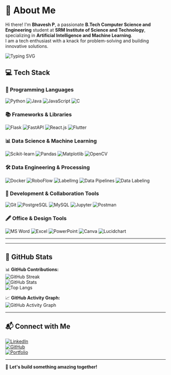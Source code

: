 # 👋 About Me  

Hi there! I'm **Bhavesh P**, a passionate **B.Tech Computer Science and Engineering** student at **SRM Institute of Science and Technology**, specializing in **Artificial Intelligence and Machine Learning**.  
I am a tech enthusiast with a knack for problem-solving and building innovative solutions.  

![Typing SVG](https://readme-typing-svg.herokuapp.com?font=Fira+Code&pause=1000&color=F75C7E&width=435&lines=AI+%26+ML+Enthusiast;Data+Engineer+%7C+Problem+Solver;Web+Developer+%7C+Tech+Explorer)


## 💻 Tech Stack  

### 🌟 Programming Languages  
![Python](https://img.shields.io/badge/Python-3776AB?style=for-the-badge&logo=python&logoColor=white)
![Java](https://img.shields.io/badge/Java-007396?style=for-the-badge&logo=java&logoColor=white)
![JavaScript](https://img.shields.io/badge/JavaScript-F7DF1E?style=for-the-badge&logo=javascript&logoColor=black)
![C](https://img.shields.io/badge/C-00599C?style=for-the-badge&logo=c&logoColor=white)

### 📚 Frameworks & Libraries  
![Flask](https://img.shields.io/badge/Flask-000000?style=for-the-badge&logo=flask&logoColor=white)
![FastAPI](https://img.shields.io/badge/FastAPI-009688?style=for-the-badge&logo=fastapi&logoColor=white)
![React.js](https://img.shields.io/badge/React-61DAFB?style=for-the-badge&logo=react&logoColor=black)
![Flutter](https://img.shields.io/badge/Flutter-02569B?style=for-the-badge&logo=flutter&logoColor=white)

### 📊 Data Science & Machine Learning  
![Scikit-learn](https://img.shields.io/badge/Scikit--learn-F7931E?style=for-the-badge&logo=scikit-learn&logoColor=white)
![Pandas](https://img.shields.io/badge/Pandas-150458?style=for-the-badge&logo=pandas&logoColor=white)
![Matplotlib](https://img.shields.io/badge/Matplotlib-007ACC?style=for-the-badge&logo=python&logoColor=white)
![OpenCV](https://img.shields.io/badge/OpenCV-5C3EE8?style=for-the-badge&logo=opencv&logoColor=white)

### 🛠️ Data Engineering & Processing  
![Docker](https://img.shields.io/badge/Docker-2496ED?style=for-the-badge&logo=docker&logoColor=white)
![RoboFlow](https://img.shields.io/badge/RoboFlow-000000?style=for-the-badge&logo=roboflow&logoColor=white)
![LabelImg](https://img.shields.io/badge/LabelImg-FFA500?style=for-the-badge&logo=labelimg&logoColor=white)
![Data Pipelines](https://img.shields.io/badge/Data_Pipelines-FF5733?style=for-the-badge&logo=data&logoColor=white)
![Data Labeling](https://img.shields.io/badge/Data_Labeling-2E8B57?style=for-the-badge&logo=databricks&logoColor=white)

### 🔧 Development & Collaboration Tools  
![Git](https://img.shields.io/badge/Git-F05032?style=for-the-badge&logo=git&logoColor=white)
![PostgreSQL](https://img.shields.io/badge/PostgreSQL-316192?style=for-the-badge&logo=postgresql&logoColor=white)
![MySQL](https://img.shields.io/badge/MySQL-4479A1?style=for-the-badge&logo=mysql&logoColor=white)
![Jupyter](https://img.shields.io/badge/Jupyter-F37626?style=for-the-badge&logo=jupyter&logoColor=white)
![Postman](https://img.shields.io/badge/Postman-FF6C37?style=for-the-badge&logo=postman&logoColor=white)

### 🖋️ Office & Design Tools  
![MS Word](https://img.shields.io/badge/MS_Word-2B579A?style=for-the-badge&logo=microsoft-word&logoColor=white)
![Excel](https://img.shields.io/badge/Excel-217346?style=for-the-badge&logo=microsoft-excel&logoColor=white)
![PowerPoint](https://img.shields.io/badge/PowerPoint-B7472A?style=for-the-badge&logo=microsoft-powerpoint&logoColor=white)
![Canva](https://img.shields.io/badge/Canva-00C4CC?style=for-the-badge&logo=canva&logoColor=white)
![Lucidchart](https://img.shields.io/badge/Lucidchart-F88D2A?style=for-the-badge&logo=lucidchart&logoColor=white)

---
---

## 🚀 GitHub Stats  
📊 **GitHub Contributions:**  
![GitHub Streak](https://github-readme-streak-stats.herokuapp.com/?user=bhxvxshh&theme=react)  
![GitHub Stats](https://github-readme-stats.vercel.app/api?username=bhxvxshh&show_icons=true&theme=react)  
![Top Langs](https://github-readme-stats.vercel.app/api/top-langs/?username=bhxvxshh&layout=compact&theme=react)  

📈 **GitHub Activity Graph:**  
![GitHub Activity Graph](https://github-readme-activity-graph.vercel.app/graph?username=bhxvxshh&theme=react-dark)  

---

## 📬 Connect with Me  
[![LinkedIn](https://img.shields.io/badge/LinkedIn-Bhavesh_P-blue?style=for-the-badge&logo=linkedin)](https://www.linkedin.com/in/bhavesh-puranam-087593343/)  
[![GitHub](https://img.shields.io/badge/GitHub-Bhavesh_P-181717?style=for-the-badge&logo=github)](https://github.com/bhxvxshh)  
[![Portfolio](https://img.shields.io/badge/Portfolio-Bhavesh_P-000000?style=for-the-badge&logo=react&logoColor=white)](https://github.com/bhxvxshh)  

---

🚀 **Let's build something amazing together!**
